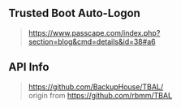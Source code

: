 ## Trusted Boot Auto-Logon    
> https://www.passcape.com/index.php?section=blog&cmd=details&id=38#a6    


## API Info 
> https://github.com/BackupHouse/TBAL/  
> origin from https://github.com/rbmm/TBAL  
